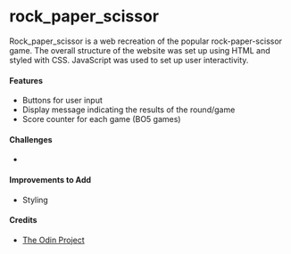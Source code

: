 # rock_paper_scissor
Rock_paper_scissor is a web recreation of the popular rock-paper-scissor game. The overall structure of the website was set up using HTML and styled with CSS. JavaScript was used to set up user interactivity.

<h4>Features</h4>
  <ul>
    <li>Buttons for user input
    <li>Display message indicating the results of the round/game
    <li>Score counter for each game (BO5 games)
  </ul>
  
<h4>Challenges</h4>
  <ul>
    <li>
  </ul>


<h4>Improvements to Add</h4>
  <ul>
    <li>Styling
  </ul>

<h4>Credits</h4>
  <ul>
    <li><a href="https://www.theodinproject.com/lessons/foundations-rock-paper-scissors">The Odin Project</a>
  </ul>
